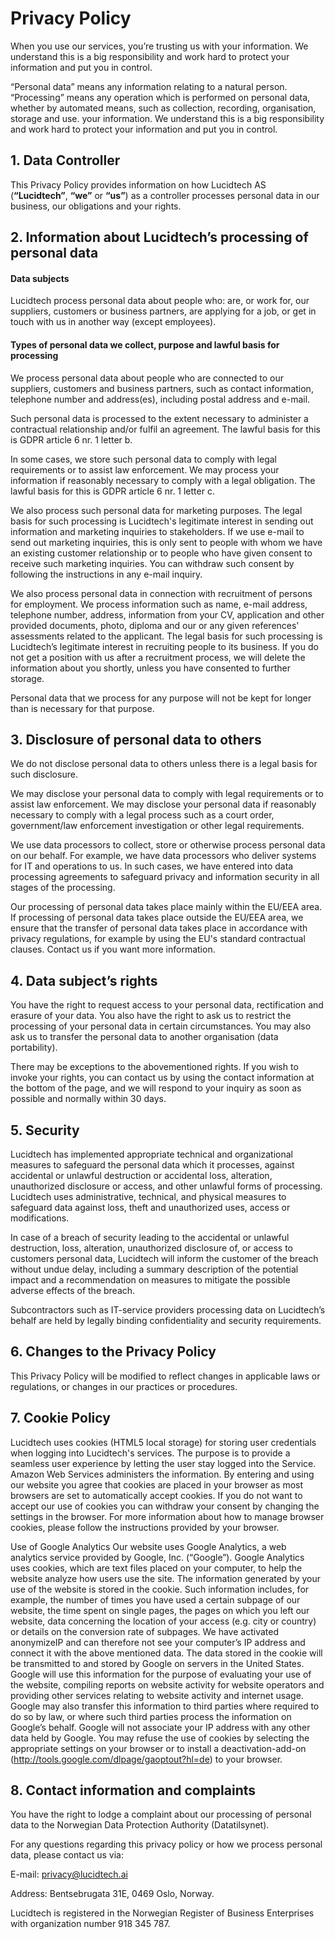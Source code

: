 # Privacy Policy

When you use our services, you’re trusting us with your information. We understand this is a big responsibility and work hard to protect your information and put you in control.

“Personal data” means any information relating to a natural person. “Processing” means any operation which is performed on personal data, whether by automated means, such as collection, recording, organisation, storage and use. your information. We understand this is a big responsibility and work hard to protect your information and put you in control.

## **1. Data Controller**

This Privacy Policy provides information on how Lucidtech AS (**“Lucidtech”**, **“we”** or **“us”**) as a controller processes personal data in our business, our obligations and your rights.

## 2. Information about Lucidtech’s processing of personal data

#### Data subjects

Lucidtech process personal data about people who: are, or work for, our suppliers, customers or business partners, are applying for a job, or get in touch with us in another way (except employees).

#### Types of personal data we collect, purpose and lawful basis for processing

We process personal data about people who are connected to our suppliers, customers and business partners, such as contact information, telephone number and address(es), including postal address and e-mail.

Such personal data is processed to the extent necessary to administer a contractual relationship and/or fulfil an agreement. The lawful basis for this is GDPR article 6 nr. 1 letter b.

In some cases, we store such personal data to comply with legal requirements or to assist law enforcement. We may process your information if reasonably necessary to comply with a legal obligation. The lawful basis for this is GDPR article 6 nr. 1 letter c.

We also process such personal data for marketing purposes. The legal basis for such processing is Lucidtech's legitimate interest in sending out information and marketing inquiries to stakeholders. If we use e-mail to send out marketing inquiries, this is only sent to people with whom we have an existing customer relationship or to people who have given consent to receive such marketing inquiries. You can withdraw such consent by following the instructions in any e-mail inquiry.

We also process personal data in connection with recruitment of persons for employment. We process information such as name, e-mail address, telephone number, address, information from your CV, application and other provided documents, photo, diploma and our or any given references' assessments related to the applicant. The legal basis for such processing is Lucidtech’s legitimate interest in recruiting people to its business. If you do not get a position with us after a recruitment process, we will delete the information about you shortly, unless you have consented to further storage.

Personal data that we process for any purpose will not be kept for longer than is necessary for that purpose.

## **3. Disclosure of personal data to others**

We do not disclose personal data to others unless there is a legal basis for such disclosure.

We may disclose your personal data to comply with legal requirements or to assist law enforcement. We may disclose your personal data if reasonably necessary to comply with a legal process such as a court order, government/law enforcement investigation or other legal requirements.

We use data processors to collect, store or otherwise process personal data on our behalf. For example, we have data processors who deliver systems for IT and operations to us. In such cases, we have entered into data processing agreements to safeguard privacy and information security in all stages of the processing.

Our processing of personal data takes place mainly within the EU/EEA area. If processing of personal data takes place outside the EU/EEA area, we ensure that the transfer of personal data takes place in accordance with privacy regulations, for example by using the EU's standard contractual clauses. Contact us if you want more information.

## 4. Data subject’s rights

You have the right to request access to your personal data, rectification and erasure of your data. You also have the right to ask us to restrict the processing of your personal data in certain circumstances. You may also ask us to transfer the personal data to another organisation (data portability).

There may be exceptions to the abovementioned rights. If you wish to invoke your rights, you can contact us by using the contact information at the bottom of the page, and we will respond to your inquiry as soon as possible and normally within 30 days.

## 5. Security

Lucidtech has implemented appropriate technical and organizational measures to safeguard the personal data which it processes, against accidental or unlawful destruction or accidental loss, alteration, unauthorized disclosure or access, and other unlawful forms of processing. Lucidtech uses administrative, technical, and physical measures to safeguard data against loss, theft and unauthorized uses, access or modifications.

In case of a breach of security leading to the accidental or unlawful destruction, loss, alteration, unauthorized disclosure of, or access to customers personal data, Lucidtech will inform the customer of the breach without undue delay, including a summary description of the potential impact and a recommendation on measures to mitigate the possible adverse effects of the breach.

Subcontractors such as IT-service providers processing data on Lucidtech’s behalf are held by legally binding confidentiality and security requirements.

## 6. Changes to the Privacy Policy

This Privacy Policy will be modified to reflect changes in applicable laws or regulations, or changes in our practices or procedures.

## 7. Cookie Policy

Lucidtech uses cookies (HTML5 local storage) for storing user credentials when logging into Lucidtech's services. The purpose is to provide a seamless user experience by letting the user stay logged into the Service. Amazon Web Services administers the information. By entering and using our website you agree that cookies are placed in your browser as most browsers are set to automatically accept cookies. If you do not want to accept our use of cookies you can withdraw your consent by changing the settings in the browser. For more information about how to manage browser cookies, please follow the instructions provided by your browser.

Use of Google Analytics Our website uses Google Analytics, a web analytics service provided by Google, Inc. (“Google”). Google Analytics uses cookies, which are text files placed on your computer, to help the website analyze how users use the site. The information generated by your use of the website is stored in the cookie. Such information includes, for example, the number of times you have used a certain subpage of our website, the time spent on single pages, the pages on which you left our website, data concerning the location of your access (e.g. city or country) or details on the conversion rate of subpages. We have activated anonymizeIP and can therefore not see your computer’s IP address and connect it with the above mentioned data. The data stored in the cookie will be transmitted to and stored by Google on servers in the United States. Google will use this information for the purpose of evaluating your use of the website, compiling reports on website activity for website operators and providing other services relating to website activity and internet usage. Google may also transfer this information to third parties where required to do so by law, or where such third parties process the information on Google’s behalf. Google will not associate your IP address with any other data held by Google. You may refuse the use of cookies by selecting the appropriate settings on your browser or to install a deactivation-add-on (http://tools.google.com/dlpage/gaoptout?hl=de) to your browser.

## &#x20;8. Contact information and complaints

You have the right to lodge a complaint about our processing of personal data to the Norwegian Data Protection Authority (Datatilsynet).

For any questions regarding this privacy policy or how we process personal data, please contact us via:

E-mail: privacy@lucidtech.ai&#x20;

Address: Bentsebrugata 31E, 0469 Oslo, Norway.

Lucidtech is registered in the Norwegian Register of Business Enterprises with organization number 918 345 787.

